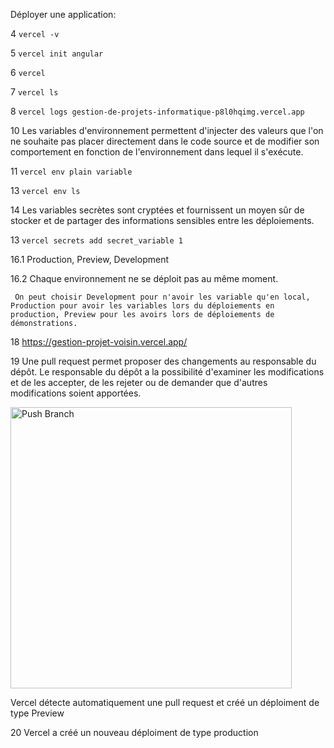 Déployer une application:

4 `vercel -v`

5 `vercel init angular`

6 `vercel`

7 `vercel ls`

8 `vercel logs gestion-de-projets-informatique-p8l0hqimg.vercel.app`

10 Les variables d'environnement permettent d'injecter des valeurs que l'on ne souhaite pas placer directement dans le code source et de modifier son comportement en fonction de l'environnement dans lequel il s'exécute.

11 `vercel env plain variable`

13 `vercel env ls`

14 Les variables secrètes sont cryptées et fournissent un moyen sûr de stocker et de partager des informations sensibles entre les déploiements.

13 `vercel secrets add secret_variable 1`

16.1 Production, Preview, Development

16.2 Chaque environnement ne se déploit pas au même moment.

     On peut choisir Development pour n'avoir les variable qu'en local, Production pour avoir les variables lors du déploiements en production, Preview pour les avoirs lors de déploiements de démonstrations.
     
18 https://gestion-projet-voisin.vercel.app/

19 Une pull request permet proposer des changements au responsable du dépôt. Le responsable du dépôt a la possibilité d'examiner les modifications et de les accepter, de les rejeter ou de demander que d'autres modifications soient apportées.

<img width="450" alt="Push Branch" src="https://user-images.githubusercontent.com/74765462/104932622-1fedfb80-59a8-11eb-899d-05a332191c99.PNG">

Vercel détecte automatiquement une pull request et créé un déploiment de type Preview

20 Vercel a créé un nouveau déploiment de type production
